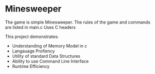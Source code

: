 # Minesweeper

The game is simple Minesweeper. The rules of the game and commands are listed in main.c 
Uses C headers 

This project demonstrates:
- Understanding of Memory Model in c
- Langauage Profiency
- Utility of standard Data Structures
- Ability to use Command Line Interface
- Runtime Efficiency
